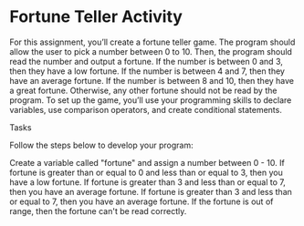 # Fortune Teller Activity
For this assignment, you’ll create a fortune teller game. The program should allow the user to pick a number between 0 to 10. Then, the program should read the number and output a fortune. If the number is between 0 and 3, then they have a low fortune. If the number is between 4 and 7, then they have an average fortune. If the number is between 8 and 10, then they have a great fortune. Otherwise, any other fortune should not be read by the program. To set up the game, you’ll use your programming skills to declare variables, use comparison operators, and create conditional statements.

 

Tasks

Follow the steps below to develop your program:

Create a variable called "fortune" and assign a number between 0 - 10.
If fortune is greater than or equal to 0 and less than or equal to 3, then you have a low fortune.
If fortune is greater than 3 and less than or equal to 7, then you have an average fortune.
If fortune is greater than 3 and less than or equal to 7, then you have an average fortune.
If the fortune is out of range, then the fortune can't be read correctly.
 
